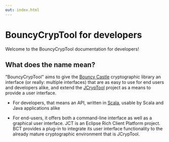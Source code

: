 ```yaml
---
out: index.html
---
```


# BouncyCrypTool for developers

Welcome to the BouncyCrypTool documentation for developers! 

## What does the name mean?

"BouncyCrypTool" aims to give the [Bouncy Castle](https://www.bouncycastle.org/) cryptographic library an interface (or really: multiple interfaces) that are as easy to use for end users and developers alike, and extend the [JCrypTool](cryptool.org/en/jcryptool) project as a means to provide a user interface.

 - For developers, that means an API, written in [Scala](http://www.scala-lang.org/), usable by Scala and Java applications alike

 - For end-users, it offers both a command-line interface as well as a graphical user interface. JCT is an Eclipse Rich Client Platform project. BCT provides a plug-in to integrate its user interface functionality to the already mature cryptographic environment that is JCrypTool.
